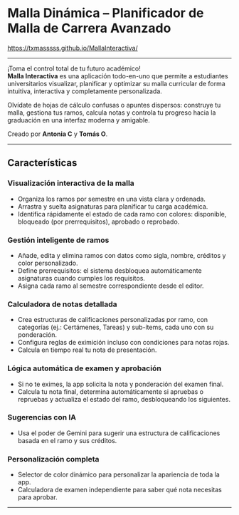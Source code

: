 #  Malla Dinámica – Planificador de Malla de Carrera Avanzado

https://txmasssss.github.io/MallaInteractiva/


---

¡Toma el control total de tu futuro académico!  
**Malla Interactiva** es una aplicación todo-en-uno que permite a estudiantes universitarios visualizar, planificar y optimizar su malla curricular de forma intuitiva, interactiva y completamente personalizada.

Olvídate de hojas de cálculo confusas o apuntes dispersos: construye tu malla, gestiona tus ramos, calcula notas y controla tu progreso hacia la graduación en una interfaz moderna y amigable.

Creado por **Antonia C** y **Tomás O**.

---

##  Características

### Visualización interactiva de la malla
- Organiza los ramos por semestre en una vista clara y ordenada.
- Arrastra y suelta asignaturas para planificar tu carga académica.
- Identifica rápidamente el estado de cada ramo con colores: disponible, bloqueado (por prerrequisitos), aprobado o reprobado.

### Gestión inteligente de ramos
- Añade, edita y elimina ramos con datos como sigla, nombre, créditos y color personalizado.
- Define prerrequisitos: el sistema desbloquea automáticamente asignaturas cuando cumples los requisitos.
- Asigna cada ramo al semestre correspondiente desde el editor.

### Calculadora de notas detallada
- Crea estructuras de calificaciones personalizadas por ramo, con categorías (ej.: Certámenes, Tareas) y sub-ítems, cada uno con su ponderación.
- Configura reglas de eximición incluso con condiciones para notas rojas.
- Calcula en tiempo real tu nota de presentación.

### Lógica automática de examen y aprobación
- Si no te eximes, la app solicita la nota y ponderación del examen final.
- Calcula tu nota final, determina automáticamente si apruebas o repruebas y actualiza el estado del ramo, desbloqueando los siguientes.

### Sugerencias con IA
- Usa el poder de Gemini para sugerir una estructura de calificaciones basada en el ramo y sus créditos.

### Personalización completa
- Selector de color dinámico para personalizar la apariencia de toda la app.
- Calculadora de examen independiente para saber qué nota necesitas para aprobar.

---


